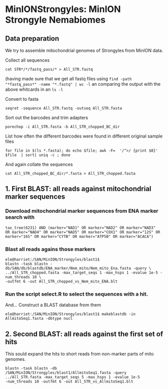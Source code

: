 # MinIONStrongyles: MinION Strongyle Nemabiomes


## Data preparation

We try to assemble mitochondrial genomes of Strongyles from MinION data. 

Collect all sequences

`cat STR*/*/fastq_pass/* > All_STR.fastq`

(having made sure that we get all fastq files using `find -path
"*fastq_pass*" -name "*.fastq" | wc -l` an comparing the output with
the above whitcards in an `ls -l`

Convert to fasta

`seqret -sequence All_STR.fastq -outseq All_STR.fasta`

Sort out the barcodes and trim adapters

`porechop -i All_STR.fasta -b All_STR_chopped_BC_dir`

List how often the different barcodes were found in different original sample files 
```
for file in $(ls *.fasta); do echo $file; awk -F=  '/^>/ {print $8}' $file  | sort| uniq -c ; done
```
And again collate the sequences

`cat All_STR_chopped_BC_dir/*.fasta > All_STR_chopped.fasta`

## 1. First BLAST: all reads against mitochondrial  marker sequences

### Download mitochondrial marker sequences from ENA marker search with 

```
tax_tree(6231) AND (marker="NAD1" OR marker="NAD2" OR marker="NAD3"
OR marker="NAD4" OR marker="NAD5" OR marker="COX1" OR marker="12S" OR
marker="16S" OR marker="CYTB" OR marker="ATP5B" OR marker="ACACA")
```

### Blast all reads agains those markers

```
ele@harriet:/SAN/MinION/Strongyles/blast1$ 
blastn -task blastn -db/SAN/db/blastdb/ENA_marker/Nem_mito/Nem_mito_Ena.fasta -query \
../All_STR_chopped.fasta -max_target_seqs 1 -max_hsps 1 -evalue 1e-5 -num_threads 10 \
-outfmt 6 -out All_STR_chopped_vs_Nem_mito_ENA.blt
```

### Run the script select.R to select the sequences with a hit.

And... Construct a BLAST database from them

``` 
ele@harriet:/SAN/MinION/Strongyles/blast1$ makeblastdb -in
AllmitoSeq1.fasta -dbtype nucl 
```

## 2. Second BLAST: all reads against the first set of hits 

This sould expand the hits to short reads from non-marker parts of
mito genomes. 

```
blastn -task blastn -db
/SAN/MinION/Strongyles/blast1/AllmitoSeq1.fasta -query
../All_STR.fasta -max_target_seqs 5 -max_hsps 1 -evalue 1e-5
-num_threads 10 -outfmt 6 -out All_STR_vs_AllmitoSeq1.blt
```






